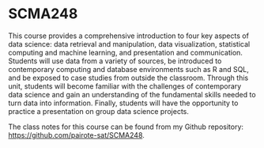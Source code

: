 # SCMA248

This course provides a comprehensive introduction to four key aspects of data science: data retrieval and manipulation, data visualization, statistical computing and machine learning, and presentation and communication. Students will use data from a variety of sources, be introduced to contemporary computing and database environments such as R and SQL, and be exposed to case studies from outside the classroom. Through this unit, students will become familiar with the challenges of contemporary data science and gain an understanding of the fundamental skills needed to turn data into information. Finally, students will have the opportunity to practice a presentation on group data science projects.

The class notes for this course can be found from my Github repository: https://github.com/pairote-sat/SCMA248.
